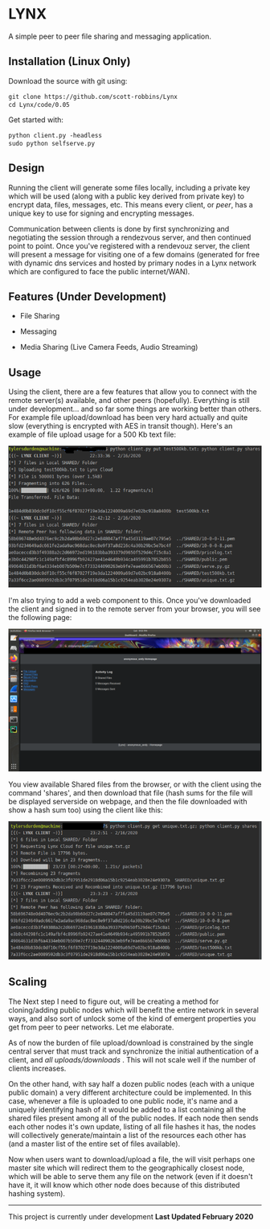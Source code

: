 # LYNX 
A simple peer to peer file sharing and messaging application.

## Installation (Linux Only)
Download the source with git using:
```
git clone https://github.com/scott-robbins/Lynx
cd Lynx/code/0.05
```
Get started with:
```
python client.py -headless
sudo python selfserve.py
```
## Design
Running the client will generate some files locally, including a private key
which will be used (along with a public key derived from private key) to encrypt
data, files, messages, etc. This means every client, or *peer*, has a unique 
key to use for signing and encrypting messages. 

Communication between clients is done by first synchronizing and negotiating the
session through a rendezvous server, and then continued point to point.
Once you've registered with a rendevouz server, the client will present a message 
for visiting one of a few domains (generated for free with dynamic dns services and hosted by
primary nodes in a Lynx network which are configured to face the public internet/WAN).

## Features (Under Development)
* File Sharing 

* Messaging 

* Media Sharing (Live Camera Feeds, Audio Streaming)

## Usage 
Using the client, there are a few features that allow you to connect with the remote server(s) 
available, and other peers (hopefully). Everything is still under development... and so far 
some things are working better than others. For example file upload/download has been very hard
actually and quite slow (everything is encrypted with AES in transit though). Here's an example
of file upload usage for a 500 Kb text file: 

![upload](https://raw.githubusercontent.com/scott-robbins/Lynx/master/code/lynx_file_upload.png)

I'm also trying to add a web component to this. Once you've downloaded the client and signed in 
to the remote server from your browser, you will see the following page:

![dash](https://raw.githubusercontent.com/scott-robbins/Lynx/master/code/lynx_dash.png)

You view available Shared files from the browser, or with the client using the command 'shares', 
and then download that file (hash sums for the file will be displayed serverside on webpage, and
then the file downloaded with show a hash sum too) using the client like this: 

![download](https://raw.githubusercontent.com/scott-robbins/Lynx/master/code/lynx_file_download.png)


## Scaling 
The Next step I need to figure out, will be creating a method for cloning/adding public nodes which will
benefit the entire network in several ways, and also sort of unlock some of the kind of emergent properties 
you get from peer to peer networks. Let me elaborate. 

As of now the burden of file upload/download is constrained by the single central server that must track and 
synchronize the initial authentication of a client, and *all uploads/downloads* . This will not scale well if
the number of clients increases. 

On the other hand, with say half a dozen public nodes (each with a unique public domain) a very different 
architecture could be implemented. In this case, whenever a file is uploaded to one public node, it's name and
a uniquely identifying hash of it would be added to a list containing all the shared files present among all of
the  public nodes. If each node then sends each other nodes it's own update, listing of all file hashes it has,
the nodes will collectively generate/maintain a list of the resources each other has (and a master list of the
entire set of files available). 

Now when users want to download/upload a file, the will visit perhaps one master site which will redirect them to
the geographically closest node, which will be able to serve them any file on the network (even if it doesn't have it,
it will know which other node does because of this distributed hashing system).  


__________________________________________________________________________________

This project is currently under development     **Last Updated February 2020**
